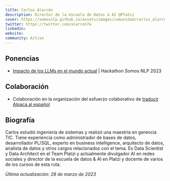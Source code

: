 ```yaml
---
title: Carlos Alarcón
description: Director de la escuela de Datos & AI @Platzi
cover: https://somosnlp.github.io/assets/images/comunidad/carlos_alarcon.png
twitter: https://twitter.com/alarcon7a
linkedin: 
website: 
community: Activo
---
```


## Ponencias

- [Impacto de los LLMs en el mundo actual](https://somosnlp.org/hackathon/impacto-de-los-llms) | Hackathon Somos NLP 2023

## Colaboración

- Colaboración en la organización del esfuerzo colaborativo de [traducir Alpaca al español](https://huggingface.co/datasets/somosnlp/somos-clean-alpaca-es)

## Biografía

Carlos estudió ingeniería de sistemas y realizó una maestría en gerencia TIC. Tiene experiencia como administrador de bases de datos, desarrollador PL/SQL, experto en business intelligence, arquitecto de datos, analista de datos y otros cargos relacionados con el tema. Es Data Scientist y Data Architect en el Team Platzi y actualmente divulgador AI en redes sociales y director de la escuela de datos & AI en Platzi y docente de varios de los cursos de esta ruta.

*Última actualización: 28 de marzo de 2023*
